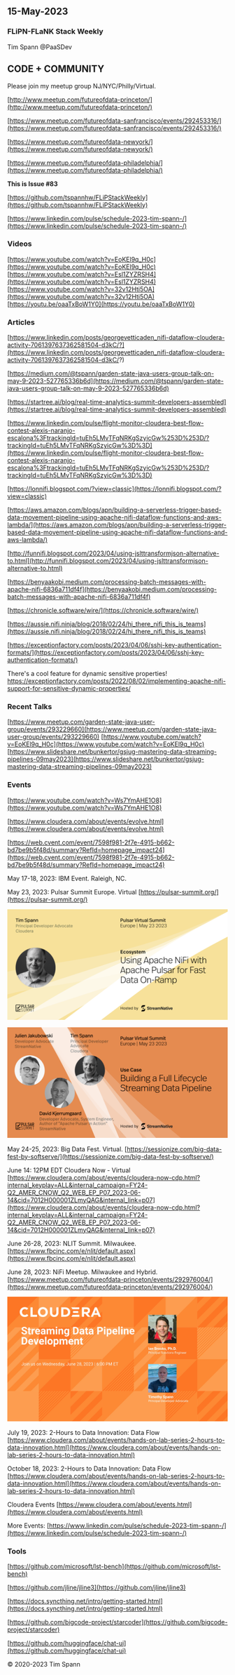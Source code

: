 



## 15-May-2023

### FLiPN-FLaNK Stack Weekly

Tim Spann @PaaSDev



## CODE + COMMUNITY


Please join my meetup group NJ/NYC/Philly/Virtual. 

[http://www.meetup.com/futureofdata-princeton/](http://www.meetup.com/futureofdata-princeton/)

[https://www.meetup.com/futureofdata-sanfrancisco/events/292453316/](https://www.meetup.com/futureofdata-sanfrancisco/events/292453316/)

[https://www.meetup.com/futureofdata-newyork/](https://www.meetup.com/futureofdata-newyork/)

[https://www.meetup.com/futureofdata-philadelphia/](https://www.meetup.com/futureofdata-philadelphia/)


**This is Issue #83**

[https://github.com/tspannhw/FLiPStackWeekly](https://github.com/tspannhw/FLiPStackWeekly)

[https://www.linkedin.com/pulse/schedule-2023-tim-spann-/](https://www.linkedin.com/pulse/schedule-2023-tim-spann-/)



### Videos

[https://www.youtube.com/watch?v=EoKEl9q_H0c](https://www.youtube.com/watch?v=EoKEl9q_H0c)
[https://www.youtube.com/watch?v=Esl1ZYZRSH4](https://www.youtube.com/watch?v=Esl1ZYZRSH4)
[https://www.youtube.com/watch?v=32v12Hti5OA](https://www.youtube.com/watch?v=32v12Hti5OA)
[https://youtu.be/oaaTxBoW1Y0](https://youtu.be/oaaTxBoW1Y0)



### Articles

[https://www.linkedin.com/posts/georgevetticaden_nifi-dataflow-cloudera-activity-7061397637362581504-d3kC/?](https://www.linkedin.com/posts/georgevetticaden_nifi-dataflow-cloudera-activity-7061397637362581504-d3kC/?)

[https://medium.com/@tspann/garden-state-java-users-group-talk-on-may-9-2023-527765336b6d](https://medium.com/@tspann/garden-state-java-users-group-talk-on-may-9-2023-527765336b6d)

[https://startree.ai/blog/real-time-analytics-summit-developers-assembled](https://startree.ai/blog/real-time-analytics-summit-developers-assembled)

[https://www.linkedin.com/pulse/flight-monitor-cloudera-best-flow-contest-alexis-naranjo-escalona%3FtrackingId=tuEh5LMvTFqNRKgSzyicGw%253D%253D/?trackingId=tuEh5LMvTFqNRKgSzyicGw%3D%3D](https://www.linkedin.com/pulse/flight-monitor-cloudera-best-flow-contest-alexis-naranjo-escalona%3FtrackingId=tuEh5LMvTFqNRKgSzyicGw%253D%253D/?trackingId=tuEh5LMvTFqNRKgSzyicGw%3D%3D)

[https://lonnifi.blogspot.com/?view=classic](https://lonnifi.blogspot.com/?view=classic)

[https://aws.amazon.com/blogs/apn/building-a-serverless-trigger-based-data-movement-pipeline-using-apache-nifi-dataflow-functions-and-aws-lambda/](https://aws.amazon.com/blogs/apn/building-a-serverless-trigger-based-data-movement-pipeline-using-apache-nifi-dataflow-functions-and-aws-lambda/)

[http://funnifi.blogspot.com/2023/04/using-jslttransformjson-alternative-to.html](http://funnifi.blogspot.com/2023/04/using-jslttransformjson-alternative-to.html)

[https://benyaakobi.medium.com/processing-batch-messages-with-apache-nifi-6836a711df4f](https://benyaakobi.medium.com/processing-batch-messages-with-apache-nifi-6836a711df4f)

[https://chronicle.software/wire/](https://chronicle.software/wire/)

[https://aussie.nifi.ninja/blog/2018/02/24/hi_there_nifi_this_is_teams](https://aussie.nifi.ninja/blog/2018/02/24/hi_there_nifi_this_is_teams)

[https://exceptionfactory.com/posts/2023/04/06/sshj-key-authentication-formats/](https://exceptionfactory.com/posts/2023/04/06/sshj-key-authentication-formats/)

There's a cool feature for dynamic sensitive properties!
[https://exceptionfactory.com/posts/2022/08/02/implementing-apache-nifi-support-for-sensitive-dynamic-properties/
](https://exceptionfactory.com/posts/2022/08/02/implementing-apache-nifi-support-for-sensitive-dynamic-properties/
)

### Recent Talks

[https://www.meetup.com/garden-state-java-user-group/events/293229660](https://www.meetup.com/garden-state-java-user-group/events/293229660)
[https://www.youtube.com/watch?v=EoKEl9q_H0c](https://www.youtube.com/watch?v=EoKEl9q_H0c)
[https://www.slideshare.net/bunkertor/gsjug-mastering-data-streaming-pipelines-09may2023](https://www.slideshare.net/bunkertor/gsjug-mastering-data-streaming-pipelines-09may2023)


### Events

[https://www.youtube.com/watch?v=Ws7YmAHE1O8](https://www.youtube.com/watch?v=Ws7YmAHE1O8)

[https://www.cloudera.com/about/events/evolve.html](https://www.cloudera.com/about/events/evolve.html)

[https://web.cvent.com/event/7598f981-2f7e-4915-b662-bd7be9b5f48d/summary?RefId=homepage_impact24](https://web.cvent.com/event/7598f981-2f7e-4915-b662-bd7be9b5f48d/summary?RefId=homepage_impact24)



May 17-18, 2023:  IBM Event. Raleigh, NC.

May 23, 2023:  Pulsar Summit Europe. Virtual
[https://pulsar-summit.org/](https://pulsar-summit.org/)

![talks](https://raw.githubusercontent.com/tspannhw/FLiPStackWeekly/main/images/nififasttim.png)

![talks2](https://raw.githubusercontent.com/tspannhw/FLiPStackWeekly/main/images/Timothy%20Spann%20_%20David%20Kjerrumgaard%20_%20Julien%20Jakubowski.png)

May 24-25, 2023:  Big Data Fest. Virtual.
[https://sessionize.com/big-data-fest-by-softserve/](https://sessionize.com/big-data-fest-by-softserve/)

June 14:  12PM EDT
Cloudera Now - Virtual
[https://www.cloudera.com/about/events/cloudera-now-cdp.html?internal_keyplay=ALL&internal_campaign=FY24-Q2_AMER_CNOW_Q2_WEB_EP_P07_2023-06-14&cid=7012H000001ZLmyQAG&internal_link=p07](https://www.cloudera.com/about/events/cloudera-now-cdp.html?internal_keyplay=ALL&internal_campaign=FY24-Q2_AMER_CNOW_Q2_WEB_EP_P07_2023-06-14&cid=7012H000001ZLmyQAG&internal_link=p07)

June 26-28, 2023:  NLIT Summit.  Milwaukee.  
[https://www.fbcinc.com/e/nlit/default.aspx](https://www.fbcinc.com/e/nlit/default.aspx)

June 28, 2023:  NiFi Meetup.   Milwaukee and Hybrid.
[https://www.meetup.com/futureofdata-princeton/events/292976004/](https://www.meetup.com/futureofdata-princeton/events/292976004/)

![meetup](https://raw.githubusercontent.com/tspannhw/FLiPStackWeekly/main/images/junemeetup.jpg)

July 19, 2023:   2-Hours to Data Innovation:   Data Flow
[https://www.cloudera.com/about/events/hands-on-lab-series-2-hours-to-data-innovation.html](https://www.cloudera.com/about/events/hands-on-lab-series-2-hours-to-data-innovation.html)

October 18, 2023:  2-Hours to Data Innovation:   Data Flow
[https://www.cloudera.com/about/events/hands-on-lab-series-2-hours-to-data-innovation.html](https://www.cloudera.com/about/events/hands-on-lab-series-2-hours-to-data-innovation.html)

Cloudera Events
[https://www.cloudera.com/about/events.html](https://www.cloudera.com/about/events.html)

More Events:
[https://www.linkedin.com/pulse/schedule-2023-tim-spann-/](https://www.linkedin.com/pulse/schedule-2023-tim-spann-/)



### Tools

[https://github.com/microsoft/lst-bench](https://github.com/microsoft/lst-bench)

[https://github.com/jline/jline3](https://github.com/jline/jline3)

[https://docs.syncthing.net/intro/getting-started.html](https://docs.syncthing.net/intro/getting-started.html)

[https://github.com/bigcode-project/starcoder](https://github.com/bigcode-project/starcoder)

[https://github.com/huggingface/chat-ui](https://github.com/huggingface/chat-ui)

&copy; 2020-2023 Tim Spann
